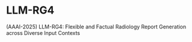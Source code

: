 # LLM-RG4
(AAAI-2025) LLM-RG4: Flexible and Factual Radiology Report Generation across Diverse Input Contexts
